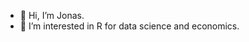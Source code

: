 - 👋 Hi, I’m Jonas.
- 👀 I’m interested in R for data science and economics.

<!---
EloquentMammal/EloquentMammal is a ✨ special ✨ repository because its `README.md` (this file) appears on your GitHub profile.
You can click the Preview link to take a look at your changes.
--->
